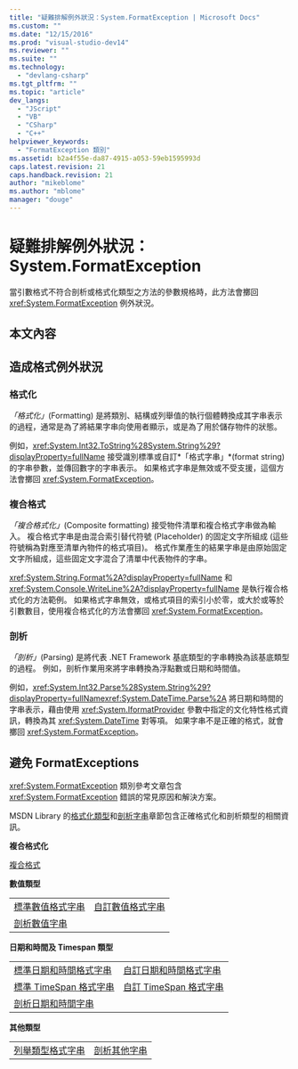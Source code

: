 ```yaml
---
title: "疑難排解例外狀況：System.FormatException | Microsoft Docs"
ms.custom: ""
ms.date: "12/15/2016"
ms.prod: "visual-studio-dev14"
ms.reviewer: ""
ms.suite: ""
ms.technology: 
  - "devlang-csharp"
ms.tgt_pltfrm: ""
ms.topic: "article"
dev_langs: 
  - "JScript"
  - "VB"
  - "CSharp"
  - "C++"
helpviewer_keywords: 
  - "FormatException 類別"
ms.assetid: b2a4f55e-da87-4915-a053-59eb1595993d
caps.latest.revision: 21
caps.handback.revision: 21
author: "mikeblome"
ms.author: "mblome"
manager: "douge"
---
```

# 疑難排解例外狀況：System.FormatException
當引數格式不符合剖析或格式化類型之方法的參數規格時，此方法會擲回 <xref:System.FormatException> 例外狀況。  
  
## 本文內容  
  
## 造成格式例外狀況  
  
### 格式化  
 *「格式化」*\(Formatting\) 是將類別、結構或列舉值的執行個體轉換成其字串表示的過程，通常是為了將結果字串向使用者顯示，或是為了用於儲存物件的狀態。  
  
 例如，<xref:System.Int32.ToString%28System.String%29?displayProperty=fullName> 接受識別標準或自訂*「格式字串」*\(format string\) 的字串參數，並傳回數字的字串表示。 如果格式字串是無效或不受支援，這個方法會擲回 <xref:System.FormatException>。  
  
### 複合格式  
 *「複合格式化」*\(Composite formatting\) 接受物件清單和複合格式字串做為輸入。 複合格式字串是由混合索引替代符號 \(Placeholder\) 的固定文字所組成 \(這些符號稱為對應至清單內物件的格式項目\)。 格式作業產生的結果字串是由原始固定文字所組成，這些固定文字混合了清單中代表物件的字串。  
  
 <xref:System.String.Format%2A?displayProperty=fullName> 和 <xref:System.Console.WriteLine%2A?displayProperty=fullName> 是執行複合格式化的方法範例。 如果格式字串無效，或格式項目的索引小於零，或大於或等於引數數目，使用複合格式化的方法會擲回 <xref:System.FormatException>。  
  
### 剖析  
 *「剖析」*\(Parsing\) 是將代表 .NET Framework 基底類型的字串轉換為該基底類型的過程。 例如，剖析作業用來將字串轉換為浮點數或日期和時間值。  
  
 例如，<xref:System.Int32.Parse%28System.String%29?displayProperty=fullName><xref:System.DateTime.Parse%2A> 將日期和時間的字串表示，藉由使用 <xref:System.IformatProvider> 參數中指定的文化特性格式資訊，轉換為其 <xref:System.DateTime> 對等項。 如果字串不是正確的格式，就會擲回 <xref:System.FormatException>。  
  
## 避免 FormatExceptions  
 <xref:System.FormatException> 類別參考文章包含 <xref:System.FormatException> 錯誤的常見原因和解決方案。  
  
 MSDN Library 的[格式化類型](../Topic/Formatting%20Types%20in%20the%20.NET%20Framework.md)和[剖析字串](../Topic/Parsing%20Strings%20in%20the%20.NET%20Framework.md)章節包含正確格式化和剖析類型的相關資訊。  
  
 **複合格式化**  
  
 [複合格式](../Topic/Composite%20Formatting.md)  
  
 **數值類型**  
  
|||  
|-|-|  
|[標準數值格式字串](../Topic/Standard%20Numeric%20Format%20Strings.md)|[自訂數值格式字串](../Topic/Custom%20Numeric%20Format%20Strings.md)|  
|[剖析數值字串](../Topic/Parsing%20Numeric%20Strings%20in%20the%20.NET%20Framework.md)||  
  
 **日期和時間及 Timespan 類型**  
  
|||  
|-|-|  
|[標準日期和時間格式字串](../Topic/Standard%20Date%20and%20Time%20Format%20Strings.md)|[自訂日期和時間格式字串](../Topic/Custom%20Date%20and%20Time%20Format%20Strings.md)|  
|[標準 TimeSpan 格式字串](../Topic/Standard%20TimeSpan%20Format%20Strings.md)|[自訂 TimeSpan 格式字串](../Topic/Custom%20TimeSpan%20Format%20Strings.md)|  
|[剖析日期和時間字串](../Topic/Parsing%20Date%20and%20Time%20Strings%20in%20the%20.NET%20Framework.md)||  
  
 **其他類型**  
  
|||  
|-|-|  
|[列舉類型格式字串](../Topic/Enumeration%20Format%20Strings.md)|[剖析其他字串](../Topic/Parsing%20Other%20Strings%20in%20the%20.NET%20Framework.md)|